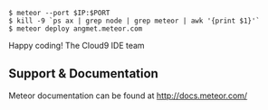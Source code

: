 
   
    $ meteor --port $IP:$PORT
    $ kill -9 `ps ax | grep node | grep meteor | awk '{print $1}'`
    $ meteor deploy angmet.meteor.com

Happy coding!
The Cloud9 IDE team

## Support & Documentation

Meteor documentation can be found at http://docs.meteor.com/